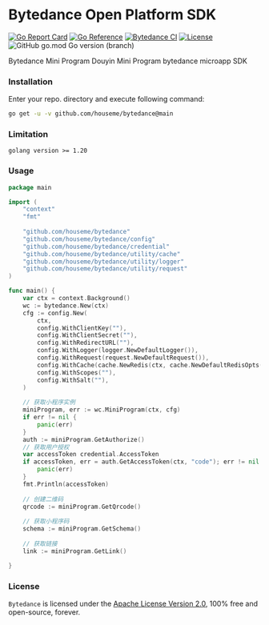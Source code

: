 # Bytedance Open Platform SDK

[![Go Report Card](https://goreportcard.com/badge/github.com/houseme/bytedance)](https://goreportcard.com/report/github.com/houseme/bytedance)
[![Go Reference](https://pkg.go.dev/badge/github.com/houseme/bytedance.svg)](https://pkg.go.dev/github.com/houseme/bytedance)
[![Bytedance CI](https://github.com/houseme/bytedance/actions/workflows/go.yml/badge.svg)](https://github.com/houseme/bytedance/actions/workflows/go.yml)
[![License](https://img.shields.io/github/license/houseme/bytedance.svg?style=flat)](https://github.com/houseme/bytedance)
![GitHub go.mod Go version (branch)](https://img.shields.io/github/go-mod/go-version/houseme/bytedance/main)

Bytedance Mini Program Douyin Mini Program bytedance microapp SDK

### Installation

Enter your repo. directory and execute following command:

```bash
go get -u -v github.com/houseme/bytedance@main
```

### Limitation

```
golang version >= 1.20
```

### Usage

```go
package main

import (
    "context"
    "fmt"
    
    "github.com/houseme/bytedance"
    "github.com/houseme/bytedance/config"
    "github.com/houseme/bytedance/credential"
    "github.com/houseme/bytedance/utility/cache"
    "github.com/houseme/bytedance/utility/logger"
    "github.com/houseme/bytedance/utility/request"
)

func main() {
    var ctx = context.Background()
    wc := bytedance.New(ctx)
    cfg := config.New(
        ctx,
        config.WithClientKey(""),
        config.WithClientSecret(""),
        config.WithRedirectURL(""),
        config.WithLogger(logger.NewDefaultLogger()),
        config.WithRequest(request.NewDefaultRequest()),
        config.WithCache(cache.NewRedis(ctx, cache.NewDefaultRedisOpts())),
        config.WithScopes(""),
        config.WithSalt(""),
    )
    
    // 获取小程序实例
    miniProgram, err := wc.MiniProgram(ctx, cfg)
    if err != nil {
        panic(err)
    }
    auth := miniProgram.GetAuthorize()
    // 获取用户授权
    var accessToken credential.AccessToken
    if accessToken, err = auth.GetAccessToken(ctx, "code"); err != nil {
        panic(err)
    }
    fmt.Println(accessToken)
    
    // 创建二维码
    qrcode := miniProgram.GetQrcode()
    
    // 获取小程序码
    schema := miniProgram.GetSchema()
    
    // 获取链接
    link := miniProgram.GetLink()

}

```

### License

`Bytedance` is licensed under the [Apache License Version 2.0](LICENSE), 100% free and open-source, forever.